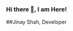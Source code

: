 ### Hi there 👋, I am Here!
##Jinay Shah, Developer
<!--
**mr-j-shah/mr-j-shah** is a ✨ _special_ ✨ repository because its `README.md` (this file) appears on your GitHub profile.

Here are some ideas to get you started:

- 🔭 I’m currently working on Mobile Application Developer
- 🌱 I’m currently learning Server side Language and Cloud
- 👯 I’m looking to collaborate on ....
- :computer: Working for Incipient Technolgy Pvt. Ltd.
- 💬 Ask me about Flutter
- 📫 How to reach me: shahjinay02@gmail.com
-->
